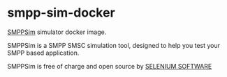 # smpp-sim-docker
[SMPPSim](http://www.seleniumsoftware.com/downloads.html) simulator docker image.

SMPPSim is a SMPP SMSC simulation tool, designed to help you test your SMPP based application.

SMPPSim is free of charge and open source by [SELENIUM SOFTWARE](http://www.seleniumsoftware.com)
